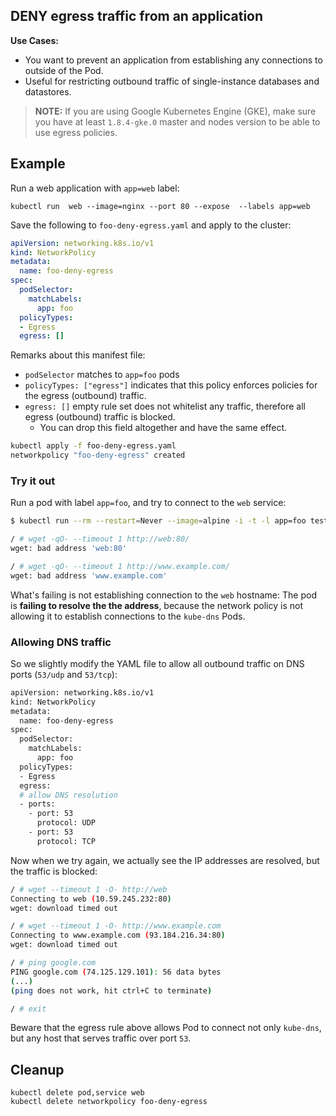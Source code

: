 ## DENY egress traffic from an application

**Use Cases:**

- You want to prevent an application from establishing any connections to
  outside of the Pod.
- Useful for restricting outbound traffic of single-instance databases and
  datastores.

> **NOTE:** If you are using Google Kubernetes Engine (GKE), make sure you have
> at least `1.8.4-gke.0` master and nodes version to be able to use egress
> policies.

## Example

Run a web application with `app=web` label:

    kubectl run  web --image=nginx --port 80 --expose  --labels app=web

Save the following to `foo-deny-egress.yaml` and apply to the cluster:

```yaml
apiVersion: networking.k8s.io/v1
kind: NetworkPolicy
metadata:
  name: foo-deny-egress
spec:
  podSelector:
    matchLabels:
      app: foo
  policyTypes:
  - Egress
  egress: []
```

Remarks about this manifest file:
- `podSelector` matches to `app=foo` pods
- `policyTypes: ["egress"]` indicates that this policy enforces policies for the
  egress (outbound) traffic.
- `egress: []` empty rule set does not whitelist any traffic, therefore all
  egress (outbound) traffic is blocked.
  - You can drop this field altogether and have the same effect.

```sh
kubectl apply -f foo-deny-egress.yaml
networkpolicy "foo-deny-egress" created
```

### Try it out

Run a pod with label `app=foo`, and try to connect to the `web` service:

```sh
$ kubectl run --rm --restart=Never --image=alpine -i -t -l app=foo test -- ash

/ # wget -qO- --timeout 1 http://web:80/
wget: bad address 'web:80'

/ # wget -qO- --timeout 1 http://www.example.com/
wget: bad address 'www.example.com'
```

What's failing is not establishing connection to the `web` hostname: The pod is
**failing to resolve the the address**, because the network policy is not
allowing it to establish connections to the `kube-dns` Pods.

### Allowing DNS traffic

So we slightly modify the YAML file to allow all outbound traffic on DNS ports
(`53/udp` and `53/tcp`):

```sh
apiVersion: networking.k8s.io/v1
kind: NetworkPolicy
metadata:
  name: foo-deny-egress
spec:
  podSelector:
    matchLabels:
      app: foo
  policyTypes:
  - Egress
  egress:
  # allow DNS resolution
  - ports:
    - port: 53
      protocol: UDP
    - port: 53
      protocol: TCP
```

Now when we try again, we actually see the IP addresses are resolved, but
the traffic is blocked:

```sh
/ # wget --timeout 1 -O- http://web
Connecting to web (10.59.245.232:80)
wget: download timed out

/ # wget --timeout 1 -O- http://www.example.com
Connecting to www.example.com (93.184.216.34:80)
wget: download timed out

/ # ping google.com
PING google.com (74.125.129.101): 56 data bytes
(...)
(ping does not work, hit ctrl+C to terminate)

/ # exit
```

Beware that the egress rule above allows Pod to connect not only `kube-dns`,
but any host that serves traffic over port `53`.

## Cleanup

```
kubectl delete pod,service web
kubectl delete networkpolicy foo-deny-egress
```
